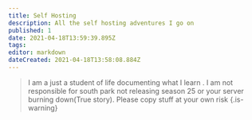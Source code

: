 ```yaml
---
title: Self Hosting
description: All the self hosting adventures I go on 
published: 1
date: 2021-04-18T13:59:39.895Z
tags: 
editor: markdown
dateCreated: 2021-04-18T13:58:08.884Z
---
```


> I am a just a student of life documenting what I learn . I am not responsible for south park not releasing season 25 or your server burning down(True story). Please copy stuff at your own risk
{.is-warning}
